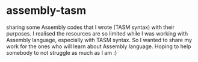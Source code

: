 # assembly-tasm
sharing some Assembly codes that I wrote (TASM syntax) with their purposes.
I realised the resources are so limited while I was working with Assembly language, especially with TASM syntax. 
So I wanted to share my work for the ones who will learn about Assembly language.
Hoping to help somebody to not struggle as much as I am :)
